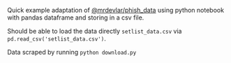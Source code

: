 Quick example adaptation of [@mrdevlar/phish_data](https://github.com/mrdevlar/phish_data) using python notebook with pandas dataframe and storing in a csv file. 

Should be able to load the data directly `setlist_data.csv` via ` pd.read_csv('setlist_data.csv')`. 

Data scraped by running `python download.py`


